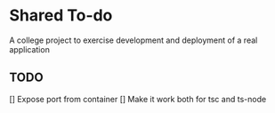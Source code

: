 # Shared To-do
A college project to exercise development and deployment of a real application


## TODO 
[] Expose port from container 
[] Make it work both for tsc and ts-node